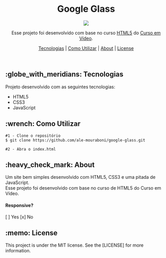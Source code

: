 <h1 align="center">Google Glass</h1>
<p align="center">
  <img src="assets/readme/principal.gif">
</p>

<p align="center">
  Esse projeto foi desenvolvido com base no curso <a href="https://www.cursoemvideo.com/course/html5/">HTML5</a> do <a href="https://www.cursoemvideo.com/course/html5/">Curso em Vídeo</a>.
</p>

<p align="center">
  <a href="#technology">Tecnologias</a> | 
  <a href="#c-utilizar">Como Utilizar</a> |
  <a href="#about">About</a> |
  <a href="#license">License</a> 
</p>

</br>

<h2 id="technology">:globe_with_meridians: Tecnologias</h2>
<p>Projeto desenvolvido com as seguintes tecnologias:</p>
<ul>
  <li>HTML5</li>
  <li>CSS3</li>
  <li>JavaScript</li>
</ul>

<h2 id="c-utilizar">:wrench: Como Utilizar</h2>

```
#1 - Clone o repositório
$ git clone https://github.com/ale-mouraboni/google-glass.git

#2 - Abra o index.html
```

<h2 id="about">:heavy_check_mark: About</h2>
<p>Um site bem simples desenvolvido com HTML5, CSS3 e uma pitada de JavaScript. 
</br>
Esse projeto foi desenvolvido com base no curso de HTML5 do Curso em Vídeo.
<h4>Responsive?</h4>
[ ] Yes  [x] No
</p>

<h2 id="license">:memo: License</h2>
<p>This project is under the MIT license. See the [LICENSE] for more information.
</p>
